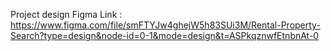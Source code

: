 Project design Figma Link : https://www.figma.com/file/smFTYJw4ghejW5h83SUi3M/Rental-Property-Search?type=design&node-id=0-1&mode=design&t=ASPkqznwfEtnbnAt-0
